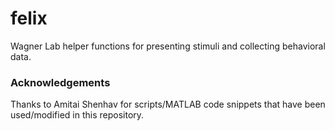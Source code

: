 felix
===========

Wagner Lab helper functions for presenting stimuli and collecting behavioral data.


### Acknowledgements

Thanks to Amitai Shenhav for scripts/MATLAB code snippets that have been used/modified in this repository.
